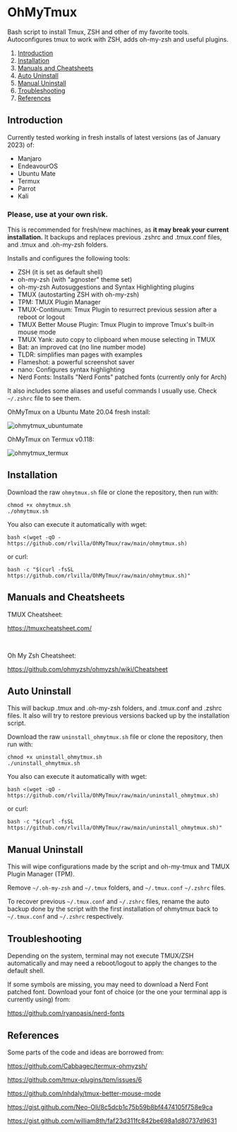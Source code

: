 # OhMyTmux
 
Bash script to install Tmux, ZSH and other of my favorite tools. Autoconfigures tmux to work with ZSH, adds oh-my-zsh and useful plugins. 

1. [Introduction](#introduction)
2. [Installation](#installation)
3. [Manuals and Cheatsheets](#manuals-and-cheatsheets)
3. [Auto Uninstall](#auto-uninstall)
3. [Manual Uninstall](#manual-uninstall)
3. [Troubleshooting](#troubleshooting)
5. [References](#references)

## Introduction

Currently tested working in fresh installs of latest versions (as of January 2023) of:
- Manjaro
- EndeavourOS
- Ubuntu Mate
- Termux
- Parrot
- Kali 

### Please, use at your own risk. 

This is recommended for fresh/new machines, as **it may break your current installation.** It backups and replaces previous .zshrc and .tmux.conf files, and .tmux and .oh-my-zsh folders.

Installs and configures the following tools:
- ZSH (it is set as default shell)
- oh-my-zsh (with "agnoster" theme set)
- oh-my-zsh Autosuggestions and Syntax Highlighting plugins
- TMUX (autostarting ZSH with oh-my-zsh)
- TPM: TMUX Plugin Manager
- TMUX-Continuum: Tmux Plugin to resurrect previous session after a reboot or logout
- TMUX Better Mouse Plugin: Tmux Plugin to improve Tmux's built-in mouse mode
- TMUX Yank: auto copy to clipboard when mouse selecting in TMUX
- Bat: an improved cat (no line number mode)
- TLDR: simplifies man pages with examples
- Flameshot: a powerful screenshot saver
- nano: Configures syntax highlighting 
- Nerd Fonts: Installs "Nerd Fonts" patched fonts (currently only for Arch)

It also includes some aliases and useful commands I usually use. Check ```~/.zshrc``` file to see them.

OhMyTmux on a Ubuntu Mate 20.04 fresh install:

![ohmytmux_ubuntumate](https://user-images.githubusercontent.com/16118866/227494728-ec09a805-1ed4-47e4-8fab-f29708026219.png)

OhMyTmux on Termux v0.118:

![ohmytmux_termux](https://user-images.githubusercontent.com/16118866/216121625-53073dc1-7cbd-47c6-814f-1156cc2830e5.jpg)



## Installation
Download the raw ```ohmytmux.sh``` file or clone the repository, then run with:
```
chmod +x ohmytmux.sh
./ohmytmux.sh
```

You also can execute it automatically with wget:
```
bash <(wget -qO - https://github.com/rlvilla/OhMyTmux/raw/main/ohmytmux.sh)
```

or curl:
```
bash -c "$(curl -fsSL https://github.com/rlvilla/OhMyTmux/raw/main/ohmytmux.sh)"
```

## Manuals and Cheatsheets

TMUX Cheatsheet:

https://tmuxcheatsheet.com/  

<br/>

Oh My Zsh Cheatsheet:

https://github.com/ohmyzsh/ohmyzsh/wiki/Cheatsheet


## Auto Uninstall
This will backup .tmux and .oh-my-zsh folders, and .tmux.conf and .zshrc files.
It also will try to restore previous versions backed up by the installation script.

Download the raw ```uninstall_ohmytmux.sh``` file or clone the repository, then run with:
```
chmod +x uninstall_ohmytmux.sh
./uninstall_ohmytmux.sh
```

You also can execute it automatically with wget:
```
bash <(wget -qO - https://github.com/rlvilla/OhMyTmux/raw/main/uninstall_ohmytmux.sh)
```

or curl:
```
bash -c "$(curl -fsSL https://github.com/rlvilla/OhMyTmux/raw/main/uninstall_ohmytmux.sh)"
```

## Manual Uninstall
This will wipe configurations made by the script and oh-my-tmux and TMUX Plugin Manager (TPM).

Remove ```~/.oh-my-zsh``` and ```~/.tmux``` folders, and ```~/.tmux.conf``` ```~/.zshrc``` files.

To recover previous ```~/.tmux.conf``` and ```~/.zshrc``` files, rename the auto backup done by the script with the first installation of ohmytmux back to ```~/.tmux.conf``` and ```~/.zshrc``` respectively.

## Troubleshooting
Depending on the system, terminal may not execute TMUX/ZSH automatically and may need a reboot/logout to apply the changes to the default shell.

If some symbols are missing, you may need to download a Nerd Font patched font. Download your font of choice (or the one your terminal app is currently using) from:

https://github.com/ryanoasis/nerd-fonts

## References
Some parts of the code and ideas are borrowed from:

https://github.com/Cabbagec/termux-ohmyzsh/

https://github.com/tmux-plugins/tpm/issues/6

https://github.com/nhdaly/tmux-better-mouse-mode

https://gist.github.com/Neo-Oli/8c5dcb1c75b59b8bf4474105f758e9ca

https://gist.github.com/william8th/faf23d311fc842be698a1d80737d9631
